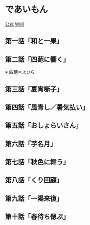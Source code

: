 # であいもん

[公式](https://deaimon.jp/) 
[WIKI](https://ja.wikipedia.org/wiki/%E5%8F%B2%E4%B8%8A%E6%9C%80%E5%BC%B7%E3%81%AE%E5%A4%A7%E9%AD%94%E7%8E%8B%E3%80%81%E6%9D%91%E4%BA%BAA%E3%81%AB%E8%BB%A2%E7%94%9F%E3%81%99%E3%82%8B) 

## 第一話「和と一果」

## 第二話「四葩に響く」

※ 四葩＝よひら

## 第三話「夏宵噺子」

## 第四話「風青し／暑気払い」

## 第五話「おしょらいさん」

## 第六話「芋名月」

## 第七話「秋色に舞う」

## 第八話「くり回顧」

## 第九話「一陽来復」

## 第十話「春待ち偲ぶ」
